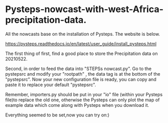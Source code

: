 # Pysteps-nowcast-with-west-Africa-precipitation-data.

All the nowcasts base on the installation of Pysteps. The website is below.

https://pysteps.readthedocs.io/en/latest/user_guide/install_pysteps.html

The first thing of first,  find a good place to store the Precipitation data on 20210522.

Second, in order to feed the data into "STEPSs nowcast.py". Go to the pystepsrc and modify your "rootpath" , the data tag is at the bottom of the "pystepsrc". Now your new configuration file is ready, you can copy and paste it to replace your default "pystepsrc".

Remember, importers.py should be put in your "io" file (within your Pysteps file)to replace the old one, otherwise the Pysteps can only plot the map of example data which come along with Pysteps when you download it.

Everything seemed to be set,now you can try on:)
